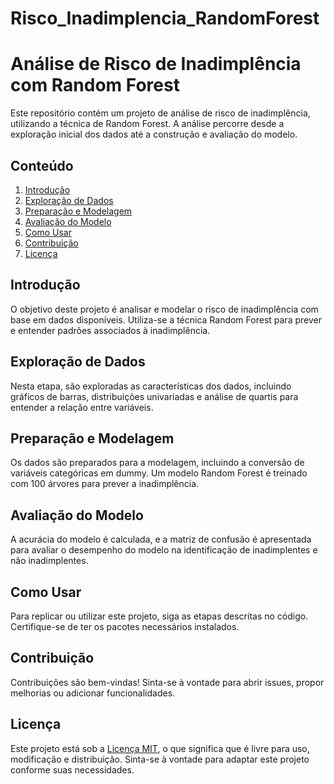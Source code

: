 # Risco_Inadimplencia_RandomForest
# Análise de Risco de Inadimplência com Random Forest

Este repositório contém um projeto de análise de risco de inadimplência, utilizando a técnica de Random Forest. A análise percorre desde a exploração inicial dos dados até a construção e avaliação do modelo.

## Conteúdo

1. [Introdução](#introdução)
2. [Exploração de Dados](#exploração-de-dados)
3. [Preparação e Modelagem](#preparação-e-modelagem)
4. [Avaliação do Modelo](#avaliação-do-modelo)
5. [Como Usar](#como-usar)
6. [Contribuição](#contribuição)
7. [Licença](#licença)

## Introdução

O objetivo deste projeto é analisar e modelar o risco de inadimplência com base em dados disponíveis. Utiliza-se a técnica Random Forest para prever e entender padrões associados à inadimplência.

## Exploração de Dados

Nesta etapa, são exploradas as características dos dados, incluindo gráficos de barras, distribuições univariadas e análise de quartis para entender a relação entre variáveis.

## Preparação e Modelagem

Os dados são preparados para a modelagem, incluindo a conversão de variáveis categóricas em dummy. Um modelo Random Forest é treinado com 100 árvores para prever a inadimplência.

## Avaliação do Modelo

A acurácia do modelo é calculada, e a matriz de confusão é apresentada para avaliar o desempenho do modelo na identificação de inadimplentes e não inadimplentes.

## Como Usar

Para replicar ou utilizar este projeto, siga as etapas descritas no código. Certifique-se de ter os pacotes necessários instalados.

## Contribuição

Contribuições são bem-vindas! Sinta-se à vontade para abrir issues, propor melhorias ou adicionar funcionalidades.

## Licença

Este projeto está sob a [Licença MIT](LICENSE), o que significa que é livre para uso, modificação e distribuição. Sinta-se à vontade para adaptar este projeto conforme suas necessidades.

